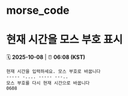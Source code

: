 # morse_code
# 현재 시간을 모스 부호 표시
<!-- MORSE_TIME_START -->
🗓️ **2025-10-08** | ⏰ **06:08 (KST)**

```
현재 시간을 입력하세요. 모스 부호로 바꿉니다
----- -.... ----- ---..
모스 부호를 다시 현재 시간으로 바꿉니다
0608
```
<!-- MORSE_TIME_END -->

